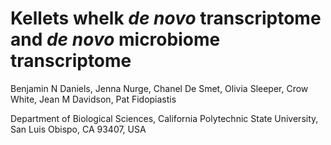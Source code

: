 # Kellets whelk *de novo* transcriptome and *de novo* microbiome transcriptome
 

Benjamin N Daniels, Jenna Nurge, Chanel De Smet, Olivia Sleeper, Crow White, Jean M Davidson, Pat Fidopiastis

Department of Biological Sciences, California Polytechnic State University, San Luis Obispo, CA 93407, USA

<br>


